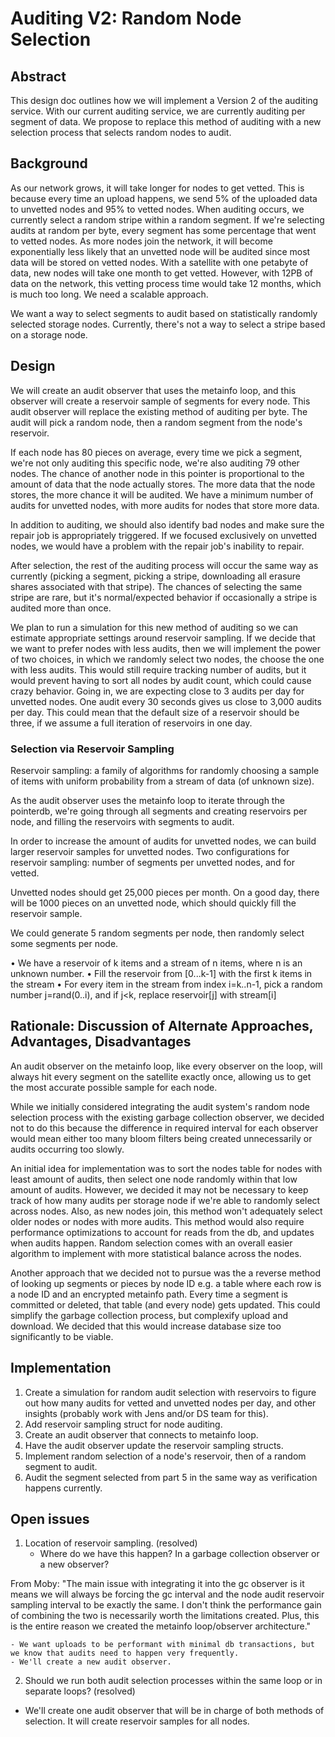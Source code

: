 # Auditing V2: Random Node Selection

## Abstract

This design doc outlines how we will implement a Version 2 of the auditing service.
With our current auditing service, we are currently auditing per segment of data.
We propose to replace this method of auditing with a new selection process that selects random nodes to audit.

## Background

As our network grows, it will take longer for nodes to get vetted.
This is because every time an upload happens, we send 5% of the uploaded data to unvetted nodes and 95% to vetted nodes.
When auditing occurs, we currently select a random stripe within a random segment.
If we're selecting audits at random per byte, every segment has some percentage that went to vetted nodes.
As more nodes join the network, it will become exponentially less likely that an unvetted node will be audited since most data will be stored on vetted nodes.
With a satellite with one petabyte of data, new nodes will take one month to get vetted. However, with 12PB of data on the network, this vetting process time would take 12 months, which is much too long. We need a scalable approach.

We want a way to select segments to audit based on statistically randomly selected storage nodes.
Currently, there's not a way to select a stripe based on a storage node.

## Design

We will create an audit observer that uses the metainfo loop, and this observer will create a reservoir sample of segments for every node. This audit observer will replace the existing method of auditing per byte. The audit will pick a random node, then a random segment from the node's reservoir.

If each node has 80 pieces on average, every time we pick a segment, we're not only auditing this specific node, we're also auditing 79 other nodes. The chance of another node in this pointer is proportional to the amount of data that the node actually stores. The more data that the node stores, the more chance it will be audited. We have a minimum number of audits for unvetted nodes, with more audits for nodes that store more data.

In addition to auditing, we should also identify bad nodes and make sure the repair job is appropriately triggered. If we focused exclusively on unvetted nodes, we would have a problem with the repair job's inability to repair.

After selection, the rest of the auditing process will occur the same way as currently (picking a segment, picking a stripe, downloading all erasure shares associated with that stripe).
The chances of selecting the same stripe are rare, but it's normal/expected behavior if occasionally a stripe is audited more than once.

We plan to run a simulation for this new method of auditing so we can estimate appropriate settings around reservoir sampling. If we decide that we want to prefer nodes with less audits, then we will implement the power of two choices, in which we randomly select two nodes, the choose the one with less audits. This would still require tracking number of audits, but it would prevent having to sort all nodes by audit count, which could cause crazy behavior.
Going in, we are expecting close to 3 audits per day for unvetted nodes. One audit every 30 seconds gives us close to 3,000 audits per day. This could mean that the default size of a reservoir should be three, if we assume a full iteration of reservoirs in one day.

### Selection via Reservoir Sampling

Reservoir sampling: a family of algorithms for randomly choosing a sample of items with uniform probability from a stream of data (of unknown size).

As the audit observer uses the metainfo loop to iterate through the pointerdb, we're going through all segments and creating reservoirs per node, and filling the reservoirs with segments to audit.

In order to increase the amount of audits for unvetted nodes, we can build larger reservoir samples for unvetted nodes.
Two configurations for reservoir sampling: number of segments per unvetted nodes, and for vetted.

Unvetted nodes should get 25,000 pieces per month. On a good day, there will be 1000 pieces on an unvetted node, which should quickly fill the reservoir sample.

We could generate 5 random segments per node, then randomly select some segments per node.

• We have a reservoir of k items and a stream of n items, where n is an unknown number.
• Fill the reservoir from [0...k-1] with the first k items in the stream
• For every item in the stream from index i=k..n-1, pick a random number j=rand(0..i), and if j<k, replace reservoir[j] with stream[i]

## Rationale: Discussion of Alternate Approaches, Advantages, Disadvantages

An audit observer on the metainfo loop, like every observer on the loop, will always hit every segment on the satellite exactly once, allowing us to get the most accurate possible sample for each node.

While we initially considered integrating the audit system's random node selection process with the existing garbage collection observer, we decided not to do this because the difference in required interval for each observer would mean either too many bloom filters being created unnecessarily or audits occurring too slowly.

An initial idea for implementation was to sort the nodes table for nodes with least amount of audits, then select one node randomly within that low amount of audits.
However, we decided it may not be necessary to keep track of how many audits per storage node if we're able to randomly select across nodes. Also, as new nodes join, this method won't adequately select older nodes or nodes with more audits. This method would also require performance optimizations to account for reads from the db, and updates when audits happen.
Random selection comes with an overall easier algorithm to implement with more statistical balance across the nodes.

Another approach that we decided not to pursue was the a reverse method of looking up segments or pieces by node ID e.g. a table where each row is a node ID and an encrypted metainfo path.
Every time a segment is committed or deleted, that table (and every node) gets updated.
This could simplify the garbage collection process, but complexify upload and download.
We decided that this would increase database size too significantly to be viable.

## Implementation

1. Create a simulation for random audit selection with reservoirs to figure out how many audits for vetted and unvetted nodes per day, and other insights (probably work with Jens and/or DS team for this).
2. Add reservoir sampling struct for node auditing.
3. Create an audit observer that connects to metainfo loop.
4. Have the audit observer update the reservoir sampling structs.
5. Implement random selection of a node's reservoir, then of a random segment to audit.
6. Audit the segment selected from part 5 in the same way as verification happens currently.

## Open issues

1. Location of reservoir sampling. (resolved)
    - Where do we have this happen? In a garbage collection observer or a new observer?

From Moby: "The main issue with integrating it into the gc observer is it means we will always be forcing the gc interval and the node audit reservoir sampling interval to be exactly the same. I don't think the performance gain of combining the two is necessarily worth the limitations created. Plus, this is the entire reason we created the metainfo loop/observer architecture."

    - We want uploads to be performant with minimal db transactions, but we know that audits need to happen very frequently.
    - We'll create a new audit observer.

2. Should we run both audit selection processes within the same loop or in separate loops? (resolved)
- We'll create one audit observer that will be in charge of both methods of selection. It will create reservoir samples for all nodes.